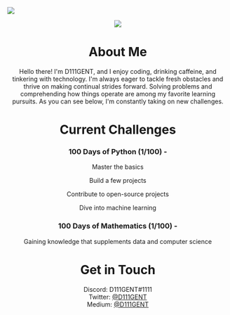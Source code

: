 ![](https://komarev.com/ghpvc/?username=D111GENT)

<div align="center"><img src="https://svgur.com/i/paR.svg"></div>

<h1 align="center">About Me</h1>
<div align="center">
<p text-align="center">
Hello there! I'm D111GENT, and I enjoy coding, drinking caffeine, and tinkering with technology. I'm always eager to tackle fresh obstacles and thrive on making continual strides forward. Solving problems and comprehending how things operate are among my favorite learning pursuits. As you can see below, I'm constantly taking on new challenges.

# Current Challenges

### 100 Days of Python (1/100) -

  Master the basics
  
  Build a few projects
  
  Contribute to open-source projects
  
  Dive into machine learning
  
### 100 Days of Mathematics (1/100) -
  
  Gaining knowledge that supplements data and computer science

# Get in Touch<br>
Discord: D111GENT#1111<br>
Twitter: [@D111GENT](https://twitter.com/d111gent)<br>
Medium: [@D111GENT](https://medium.com/@D111GENT)<br>

